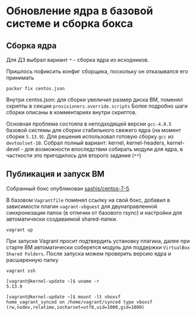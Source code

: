 # Обновление ядра в базовой системе и сборка бокса

## Сборка ядра

Для ДЗ выбрал вариант `*` - сборка ядра из исходников.

Пришлось пофиксить конфиг сборщика, поскольку он отказывался его принимать
```
packer fix centos.json
``` 
Внутри centos.json: для сборки увеличил размер диска ВМ, поменял скрипты в секции `provisioners.override.scripts`
Более подробно шаги сборки описаны в комментариях внутри скриптов. 

Основная проблема состояла в неподходящей версии `gcc-4.8.5` базовой системы для сборки стабильного свежего ядра 
(на момент сборки `5.13.9`). Для решения использовал готовую сборку `gcc` из `devtoolset-10`.
Собрал полный вариант: kernel, kernel-headers, kernel-devel - для возможности впоследствии собирать модули для ядра,
в частности это пригодилось для второго задания (`**`)


## Публикация и запуск ВМ

Собранный бокс опубликован [sashis/centos-7-5](https://app.vagrantup.com/sashis/boxes/centos-7-5).

В базовом `Vagrantfile` поменял ссылку на свой бокс, добавил в зависимости плагин `vagrant-vbguest` для двунаправленной
синхронизации папок (в отличии от базового rsync) и настройки для автоматически создаваемой shared-папки.

```
vagrant up
```
При запуске Vagrant просит подтвердить установку плагина, далее при старте ВМ автоматически соберется модуль для поддержки
`VirtualBox Shared Folders`. После запуска можем проверить версию ядра и расшаренную папку
```
vagrant ssh

[vagrant@kernel-update ~]$ uname -r
5.13.9

[vagrant@kernel-update ~]$ mount -lt vboxsf
home_vagrant_synced on /home/vagrant/synced type vboxsf (rw,nodev,relatime,iocharset=utf8,uid=1000,gid=1000)
```

